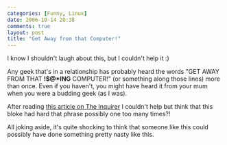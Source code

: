 ```yaml
---
categories: [Funny, Linux]
date: 2006-10-14 20:38
comments: true
layout: post
title: "Get Away from that Computer!"
---
```

I know I shouldn't laugh about this, but I couldn't help it :)

Any geek that's in a relationship has probably heard the words "GET AWAY FROM THAT <strong>!$@*ING</strong> COMPUTER!" (or something along those lines) more than once. Even if you haven't, you might have heard it from your mum when you were a budding geek (as I was).

After reading <a href="http://www.theinquirer.net/default.aspx?article=34990" title="Reiser4 inventor arrested for murder" target="_blank">this article on The Inquirer</a> I couldn't help but think that this bloke had hard that phrase possibly one too many times?!

All joking aside, it's quite shocking to think that someone like this could possibly have done something pretty nasty like this.
